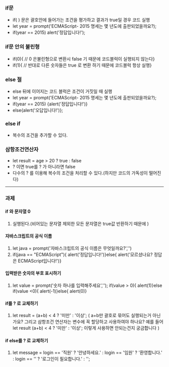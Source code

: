### if문

  * if( ) 문은 괄호안에 들어가는 조건을 평가하고 결과가 true일 경우 코드 실행
  * let year = prompt('ECMAScript- 2015 명세는 몇 년도에 출판되었을까요?);
  * if(year == 2015) alert('정답입니다!');

### if문 안의 불린형

  * if(0){ // 0 은불린형으로 변환시 false 기 때문에 코드블럭이 실행되지 않는다}
  * if(1){ // 반대로 다른 숫자들은 true 로 변환 하기 때문에 코드블럭 항상 실행}
  
### else 절
  
  * else 뒤에 이어지는 코드 블럭은 조건이 거짓일 때 실행
  * let year = prompt('ECMAScript- 2015 명세는 몇 년도에 출판되었을까요?);
  * if(year == 2015) {alert('정답입니다!')}
  * else{alert('오답입니다!')};

### else if

  * 복수의 조건을 추가할 수 있다.

### 삼항조건연산자
  
  * let result = age > 20 ? true : false 
  * ? 이면 true를  ? 가 아니라면 false 
  * 다수의 ? 를 이용해 복수의 조건을 처리할 수 있다.(하지만 코드의 가독성이 떨어진다)

<hr/>

### 과제

  #### if 와 문자열 0
  1. 실행된다.(비어있는 문자열 제외한 모든 문자열은 true값 반환하기 때문에 ) 
  
  #### 자바스크립트의 공식 이름
  1. let java = prompt('자바스크립트의 공식 이름은 무엇일까요?','')
  2. if(java == "ECMAScript"){
   alert('정답입니다!')}else{
   alert('모르셨나요? 정답은 ECMAScript입니다!')}
   
   #### 입력받은 숫자의 부호 표시하기
   1. let value = prompt('숫자 하나를 입력해주세요','');
      if(value > 0){
      alert(1)}else if(value <0){
      alert(-1)}else{
      alert(0)}
      
   #### if를 ? 로 교체하기 
   1. let result = (a+b) < 4 ? '미만' : '이상'; ( a+b만 괄호로 묶어도 실행되는거 아닌가요? 그리고 삼항조건 연산자는
   변수에 꼭 할당하고 사용하여야 하나요? 예를 들어
   let result 
   (a+b) < 4 ? '미만' : '이상'; 이렇게 사용하면 안되는건지 궁금합니다
   )


   #### if else를 ? 로 교체하기
   1. let message = 
   login == '직원' ? '안녕하세요.' :
   login == '임원' ? '환영합니다.' :
   login == '' ? '로그인이 필요합니다.' :
   '';
   
      
